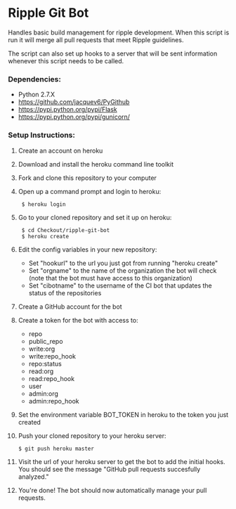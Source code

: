 Ripple Git Bot
==============

Handles basic build management for ripple development. When this script is run it will merge all pull requests that meet Ripple guidelines.

The script can also set up hooks to a server that will be sent information whenever this script needs to be called.

### Dependencies:

* Python 2.7.X
* https://github.com/jacquev6/PyGithub
* https://pypi.python.org/pypi/Flask
* https://pypi.python.org/pypi/gunicorn/

### Setup Instructions:

1. Create an account on heroku
2. Download and install the heroku command line toolkit
3. Fork and clone this repository to your computer
4. Open up a command prompt and login to heroku:

		$ heroku login

5. Go to your cloned repository and set it up on heroku:

		$ cd Checkout/ripple-git-bot
		$ heroku create

6. Edit the config variables in your new repository:
	* Set "hookurl" to the url you just got from running "heroku create"
	* Set "orgname" to the name of the organization the bot will check (note that the bot must have access to this organization)
	* Set "cibotname" to the username of the CI bot that updates the status of the repositories
7. Create a GitHub account for the bot
8. Create a token for the bot with access to:
	* repo
	* public\_repo
	* write:org
	* write:repo\_hook
	* repo:status
	* read:org
	* read:repo\_hook
	* user
	* admin:org
	* admin:repo\_hook
9. Set the environment variable BOT_TOKEN in heroku to the token you just created
10. Push your cloned repository to your heroku server:

		$ git push heroku master

11. Visit the url of your heroku server to get the bot to add the initial hooks. You should see the message "GitHub pull requests succesfully analyzed."
12. You're done! The bot should now automatically manage your pull requests.
